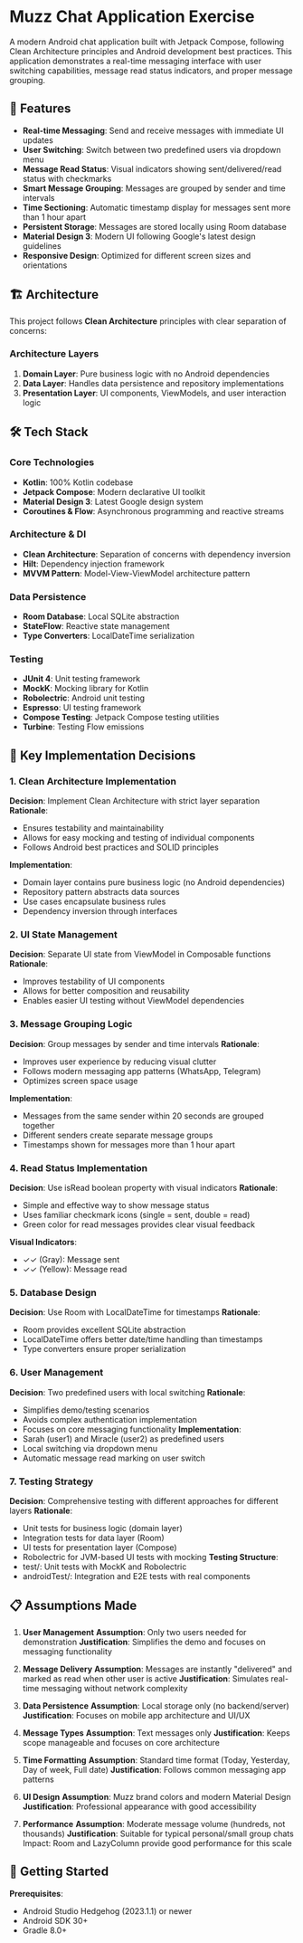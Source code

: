 # Muzz Chat Application Exercise

A modern Android chat application built with Jetpack Compose, following Clean Architecture principles and Android development best practices. This application demonstrates a real-time messaging interface with user switching capabilities, message read status indicators, and proper message grouping.

## 📱 Features

- **Real-time Messaging**: Send and receive messages with immediate UI updates
- **User Switching**: Switch between two predefined users via dropdown menu
- **Message Read Status**: Visual indicators showing sent/delivered/read status with checkmarks
- **Smart Message Grouping**: Messages are grouped by sender and time intervals
- **Time Sectioning**: Automatic timestamp display for messages sent more than 1 hour apart
- **Persistent Storage**: Messages are stored locally using Room database
- **Material Design 3**: Modern UI following Google's latest design guidelines
- **Responsive Design**: Optimized for different screen sizes and orientations

## 🏗️ Architecture

This project follows **Clean Architecture** principles with clear separation of concerns:
### Architecture Layers

1. **Domain Layer**: Pure business logic with no Android dependencies
2. **Data Layer**: Handles data persistence and repository implementations
3. **Presentation Layer**: UI components, ViewModels, and user interaction logic

## 🛠️ Tech Stack

### Core Technologies
- **Kotlin**: 100% Kotlin codebase
- **Jetpack Compose**: Modern declarative UI toolkit
- **Material Design 3**: Latest Google design system
- **Coroutines & Flow**: Asynchronous programming and reactive streams

### Architecture & DI
- **Clean Architecture**: Separation of concerns with dependency inversion
- **Hilt**: Dependency injection framework
- **MVVM Pattern**: Model-View-ViewModel architecture pattern

### Data Persistence
- **Room Database**: Local SQLite abstraction
- **StateFlow**: Reactive state management
- **Type Converters**: LocalDateTime serialization

### Testing
- **JUnit 4**: Unit testing framework
- **MockK**: Mocking library for Kotlin
- **Robolectric**: Android unit testing
- **Espresso**: UI testing framework
- **Compose Testing**: Jetpack Compose testing utilities
- **Turbine**: Testing Flow emissions

## 🎯 Key Implementation Decisions

### 1. Clean Architecture Implementation

**Decision**: Implement Clean Architecture with strict layer separation
**Rationale**:
- Ensures testability and maintainability
- Allows for easy mocking and testing of individual components
- Follows Android best practices and SOLID principles

**Implementation**:
- Domain layer contains pure business logic (no Android dependencies)
- Repository pattern abstracts data sources
- Use cases encapsulate business rules
- Dependency inversion through interfaces

### 2. UI State Management

**Decision**: Separate UI state from ViewModel in Composable functions
**Rationale**:
- Improves testability of UI components
- Allows for better composition and reusability
- Enables easier UI testing without ViewModel dependencies

### 3. Message Grouping Logic
**Decision**: Group messages by sender and time intervals
**Rationale**:
- Improves user experience by reducing visual clutter
- Follows modern messaging app patterns (WhatsApp, Telegram)
- Optimizes screen space usage

**Implementation**:

- Messages from the same sender within 20 seconds are grouped together 
- Different senders create separate message groups 
- Timestamps shown for messages more than 1 hour apart

### 4. Read Status Implementation
**Decision**: Use isRead boolean property with visual indicators 
**Rationale**:
- Simple and effective way to show message status 
- Uses familiar checkmark icons (single = sent, double = read)
- Green color for read messages provides clear visual feedback

**Visual Indicators**:
- ✓✓ (Gray): Message sent 
- ✓✓ (Yellow): Message read

### 5. Database Design
**Decision**: Use Room with LocalDateTime for timestamps 
**Rationale**:
- Room provides excellent SQLite abstraction 
- LocalDateTime offers better date/time handling than timestamps 
- Type converters ensure proper serialization

### 6. User Management
**Decision**: Two predefined users with local switching 
**Rationale**:
- Simplifies demo/testing scenarios 
- Avoids complex authentication implementation 
- Focuses on core messaging functionality
**Implementation**:
- Sarah (user1) and Miracle (user2) as predefined users 
- Local switching via dropdown menu 
- Automatic message read marking on user switch

### 7. Testing Strategy
**Decision**: Comprehensive testing with different approaches for different layers 
**Rationale**:
- Unit tests for business logic (domain layer)
- Integration tests for data layer (Room)
- UI tests for presentation layer (Compose)
- Robolectric for JVM-based UI tests with mocking
**Testing Structure**:
- test/: Unit tests with MockK and Robolectric 
- androidTest/: Integration and E2E tests with real components

## 📋 Assumptions Made
1. **User Management**
   **Assumption**: Only two users needed for demonstration
   **Justification**: Simplifies the demo and focuses on messaging functionality

2. **Message Delivery**
   **Assumption**: Messages are instantly "delivered" and marked as read when other user is active
   **Justification**: Simulates real-time messaging without network complexity
   
3. **Data Persistence**
   **Assumption**: Local storage only (no backend/server)
   **Justification**: Focuses on mobile app architecture and UI/UX
   
4. **Message Types**
   **Assumption**: Text messages only
   **Justification**: Keeps scope manageable and focuses on core architecture
 
5. **Time Formatting**
   **Assumption**: Standard time format (Today, Yesterday, Day of week, Full date)
   **Justification**: Follows common messaging app patterns
   
6. **UI Design**
   **Assumption**: Muzz brand colors and modern Material Design
   **Justification**: Professional appearance with good accessibility
 
7. **Performance**
   **Assumption**: Moderate message volume (hundreds, not thousands)
   **Justification**: Suitable for typical personal/small group chats
   Impact: Room and LazyColumn provide good performance for this scale
   
## 🚀 Getting Started
**Prerequisites**:
- Android Studio Hedgehog (2023.1.1) or newer 
- Android SDK 30+ 
- Gradle 8.0+